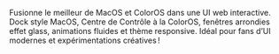 Fusionne le meilleur de MacOS et ColorOS dans une UI web interactive. Dock style MacOS, Centre de Contrôle à la ColorOS, fenêtres arrondies effet glass, animations fluides et thème responsive. Idéal pour fans d’UI modernes et expérimentations créatives !
